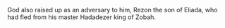 God also raised up as an adversary to him, Rezon the son of Eliada, who had fled from his master Hadadezer king of Zobah.
